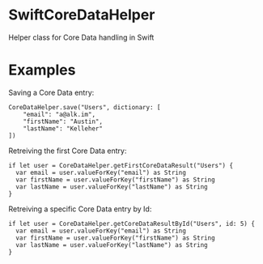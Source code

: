 SwiftCoreDataHelper
===================

Helper class for Core Data handling in Swift

Examples
===================

Saving a Core Data entry:

    CoreDataHelper.save("Users", dictionary: [
        "email": "a@alk.im",
        "firstName": "Austin",
        "lastName": "Kelleher"
    ])

Retreiving the first Core Data entry:

    if let user = CoreDataHelper.getFirstCoreDataResult("Users") {
      var email = user.valueForKey("email") as String
      var firstName = user.valueForKey("firstName") as String
      var lastName = user.valueForKey("lastName") as String
    }

Retreiving a specific Core Data entry by Id:

    if let user = CoreDataHelper.getCoreDataResultById("Users", id: 5) {
      var email = user.valueForKey("email") as String
      var firstName = user.valueForKey("firstName") as String
      var lastName = user.valueForKey("lastName") as String
    }
  
